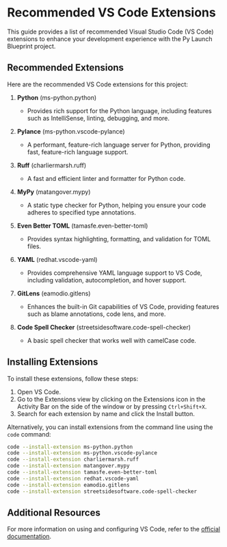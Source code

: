 # Recommended VS Code Extensions

This guide provides a list of recommended Visual Studio Code (VS Code) extensions to enhance your development experience with the Py Launch Blueprint project.

## Recommended Extensions

Here are the recommended VS Code extensions for this project:

1. **Python** (ms-python.python)
   - Provides rich support for the Python language, including features such as IntelliSense, linting, debugging, and more.

2. **Pylance** (ms-python.vscode-pylance)
   - A performant, feature-rich language server for Python, providing fast, feature-rich language support.

3. **Ruff** (charliermarsh.ruff)
   - A fast and efficient linter and formatter for Python code.

4. **MyPy** (matangover.mypy)
   - A static type checker for Python, helping you ensure your code adheres to specified type annotations.

5. **Even Better TOML** (tamasfe.even-better-toml)
   - Provides syntax highlighting, formatting, and validation for TOML files.

6. **YAML** (redhat.vscode-yaml)
   - Provides comprehensive YAML language support to VS Code, including validation, autocompletion, and hover support.

7. **GitLens** (eamodio.gitlens)
   - Enhances the built-in Git capabilities of VS Code, providing features such as blame annotations, code lens, and more.

8. **Code Spell Checker** (streetsidesoftware.code-spell-checker)
   - A basic spell checker that works well with camelCase code.

## Installing Extensions

To install these extensions, follow these steps:

1. Open VS Code.
2. Go to the Extensions view by clicking on the Extensions icon in the Activity Bar on the side of the window or by pressing `Ctrl+Shift+X`.
3. Search for each extension by name and click the Install button.

Alternatively, you can install extensions from the command line using the `code` command:

```bash
code --install-extension ms-python.python
code --install-extension ms-python.vscode-pylance
code --install-extension charliermarsh.ruff
code --install-extension matangover.mypy
code --install-extension tamasfe.even-better-toml
code --install-extension redhat.vscode-yaml
code --install-extension eamodio.gitlens
code --install-extension streetsidesoftware.code-spell-checker
```

## Additional Resources

For more information on using and configuring VS Code, refer to the [official documentation](https://code.visualstudio.com/docs).
